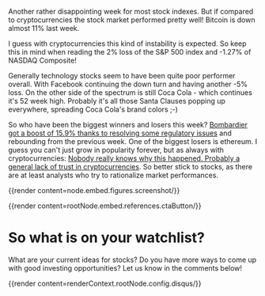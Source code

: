 
Another rather disappointing week for most stock indexes. 
But if compared to cryptocurrencies the stock market performed 
pretty well! Bitcoin is down almost 11% last week. 

<!--more-->

I guess with cryptocurrencies this kind of instability is expected. 
So keep this in mind when reading the 2% loss of the S&P 500 index and 
-1.27% of NASDAQ Composite!

Generally technology stocks seem to have been quite poor performer 
overall. With Facebook continuing the down turn and having another 
-5% loss. On the other side of the spectrum is still 
Coca Cola - which continues it's 52 week high. Probably 
it's all those Santa Clauses popping up everywhere, spreading Coca Cola's 
brand colors ;-)

So who have been the biggest winners and losers this week? [Bombardier got a
 boost of 15.9% thanks to resolving some regulatory issues](https://finance.yahoo.com/news/bombardier-rebounds-citi-says-quebec-151334684.html) and rebounding 
 from the previous week. One of the biggest losers is ethereum. I guess you 
 can't just grow in popularity forever, but as always with cryptocurrencies: 
[Nobody really knows why this happened. Probably a general lack of trust in 
cryptocurrencies](https://ethereumprice.org/updates/another-market-crash-is-ethereum-still-relevant/). So better stick to stocks, as there are at least analysts 
who try to rationalize market performances. 

{{render content=node.embed.figures.screenshot/}}

{{render content=rootNode.embed.references.ctaButton/}}

# So what is on your watchlist?

What are your current ideas for stocks? Do you have more ways to come up with good
investing opportunities? Let us know in the comments below!

{{render content=renderContext.rootNode.config.disqus/}}

